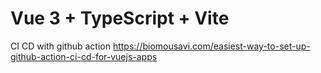 # Vue 3 + TypeScript + Vite

CI CD with github action
https://biomousavi.com/easiest-way-to-set-up-github-action-ci-cd-for-vuejs-apps



